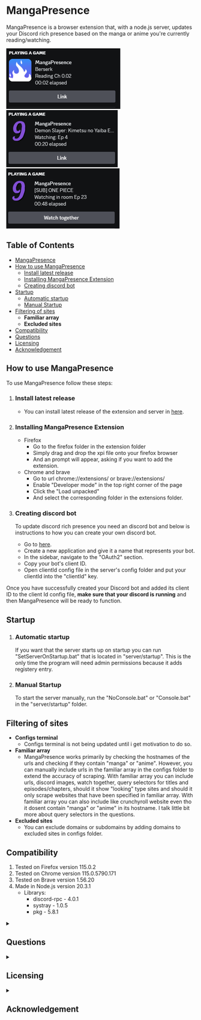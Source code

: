 
# MangaPresence

MangaPresence is a browser extension that, with a node.js server, updates your Discord rich presence based on the manga or anime you're currently reading/watching.


![Reading](showcase/Reading%20manga.png)
![Watching](showcase/Watching%20anime.png)
![Watching in room](showcase/Watching%20in%20room.png)


## Table of Contents
- [MangaPresence](#MangaPresence)
- [How to use MangaPresence](#how-to-use-mangapresence)
  - [Install latest release](#install-latest-release)
  - [Installing MangaPresence Extension](#installing-mangapresence-extension)
  - [Creating discord bot](#creating-discord-bot)
- [Startup](#startup)
  - [Automatic startup](#automatic-startup)
  - [Manual Startup](#manual-startup)
- [Filtering of sites](#filtering-of-sites)
  - **Familiar array**
  - **Excluded sites**
- [Compatibility](#compatibility)
- [Questions](#questions)
- [Licensing](#licensing)
- [Acknowledgement](#acknowledgement)


## How to use MangaPresence
To use MangaPresence follow these steps:

1. ### Install latest release
   - You can install latest release of the extension and server in [here](https://github.com/Sandelier/MangaPresence/releases).

2.  ### Installing MangaPresence Extension
	- Firefox
    	- Go to the firefox folder in the extension folder
		- Simply drag and drop the xpi file onto your firefox browser
		- And an prompt will appear, asking if you want to add the extension.
	- Chrome and brave
		- Go to url chrome://extensions/ or brave://extensions/
		- Enable "Developer mode" in the top right corner of the page
		- Click the "Load unpacked"
		- And select the corresponding folder in the extensions folder.

3. ### Creating discord bot
	  To update discord rich presence you need an discord bot  and below is instructions to how you can create your own discord bot.
	- Go to [here](https://discord.com/developers/applications?new_application=true).
	- Create a new application and give it a name that represents your bot.
	- In the sidebar, navigate to the "OAuth2" section.
	- Copy your bot's client ID.
	- Open clientId config file in the server's config folder and put your clientId into the "clientId" key.

Once you have successfully created your Discord bot and added its client ID to the client Id config file, **make sure that your discord is running** and then MangaPresence will be ready to function.

## Startup 

1. ###  Automatic startup
   If you want that the server starts up on startup you can run "SetServerOnStartup.bat" that is located in "server/startup". This is the only time the program will need admin permissions because it adds registery entry. 

2. ### Manual Startup
   To start the server manually, run the "NoConsole.bat" or "Console.bat" in the "server/startup" folder.

## Filtering of sites
- **Configs terminal**
  - Configs terminal is not being updated until i get motivation to do so.
- **Familiar array**
  - MangaPresence works primarily by checking the hostnames of the urls and checking if they contain "manga" or "anime". However, you can manually include urls in the familiar array in the configs folder to extend the accuracy of scraping. With familiar array you can include urls, discord images, watch together, query selectors for titles and episodes/chapters, should it show "looking" type sites and should it only scrape websites that have been specified in familiar array. With familiar array you can also include like crunchyroll website even tho it dosent contain "manga" or "anime" in its hostname. I talk little bit more about query selectors in the questions.
 - **Excluded sites**
	 - You can exclude domains or subdomains by adding domains to excluded sites in configs folder.

## Compatibility
1. Tested on Firefox version 115.0.2
2. Tested on Chrome version 115.0.5790.171
3. Tested on Brave version 1.56.20
4. Made in Node.js version 20.3.1
	- Librarys:
		- discord-rpc - 4.0.1
		- systray - 1.0.5
		- pkg - 5.8.1

<details>
<summary><h2>Questions</h2></summary> 

- ### Server
   - **Why is my server closing instantly**
     - There are many reasons as to why the server might close instantly, but the most common issue is either that you forgot to include client id in the configs terminal or your discord is not on. If its not those reasons then you could launch "Console.bat" in the "startup" folder which enables you to see terminal so you can identify the error.
- ### Extension
	- **Can't scrape a page? Not scraping correctly?**
		- If you want to specify an url that dosen't contain "manga" or "anime" in its hostname, you can add the url to the familiar array in the configs terminal. However, the familiar array wont allow you to scrape every page even if you specify the url in the array if it contains blacklisted words like "register", "login" or "account"
		- Certain query selectors arent allowed on familiar array due to security reasons. The keywords include "form", "password", and "username"
	- **Don't want an page to be scraped?**
		- You can include an excluded urls in the configs terminal and selecting the "excluded sites" in the terminal to exclude subdomains or full domains.
- ### Privacy policy
	- MangaPresence dosen't save any data that is provided to it by the browser. The only things that is saved are the config files that you edit via the configs terminal.
	- MangaPresence dosen't connect to any other external servers other then discords api through "discord-rpc" library other then that everything is done in localhost.
- ### Uninstalling
	- If you have set the  sever to start up automatically, you can press the "StartServerOnStartup" again and it will prompt you to remove the registery key, Once you remove the key, you can delete the server files.
- ### Query selectors examples.
	- Query selectors are methods to select elements in webpages. Below i will show couple examples on how to accurately select query selectors.
	- **Scraping title**
		-  ```
			<div class="wrapper">
			  <aside class="content">
			    <div class="poster">...</div>
			    <div class=" info">
		          <div class="meta">...</div>
		          <div class="name" itemprop="name">Title</div>
		      ```
			
			-	To retrieve the title we can for example use ```div.info div.name[itemprop="name"]```
	-	**Scraping chapter**
		-	```
			<li class="page-item w-100">
			  <button id="numberlist-toggler" class="btn btn-sidebar">
			    <span class="menu-collapsed">
			      <span class="number-current-type">Chapter</span>
			      <span class="number-current">0</span>
		      ```
			-	To retrieve the chapter count we can for example use ```button#numberlist-toggler span.menu-collapsed span.number-current```
</details>

<details>
   <summary><h2>Licensing</h2></summary>

   MangaPresence is open-source software distributed under the MIT License. This means that you are free to use, modify, and distribute the extension as long as you include the original copyright notice and disclaimers. For more details, please refer to the [LICENSE](https://github.com/Sandelier/MangaPresence/blob/main/LICENSE) file.
</details>



<details>
   <summary><h2>Acknowledgement</h2></summary>
   
   [discord-rpc](https://www.npmjs.com/package/discord-rpc) - Used for easy access to discord rich api  
   [systray](https://www.npmjs.com/package/systray) - Used for tray  
   [pkg](https://www.npmjs.com/package/pkg) - Used for bundling

</details>


